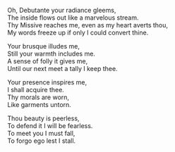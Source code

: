 Oh, Debutante your radiance gleems,  
The inside flows out like a marvelous stream.  
Thy Missive reaches me, even as my heart averts thou,  
My words freeze up if only I could convert thine.  

Your brusque illudes me,  
Still your warmth includes me.  
A sense of folly it gives me,  
Until our next meet a tally I keep thee.  

Your presence inspires me,  
I shall acquire thee.  
Thy morals are worn,  
Like garments untorn.  

Thou beauty is peerless,  
To defend it I will be fearless.  
To meet you I must fall,  
To forgo ego lest I stall.  
